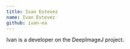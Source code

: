 ```yaml
---
title: Ivan Estevez
name: Ivan Estevez
github: ivan-ea
---
```


Ivan is a developer on the DeepImageJ project.
